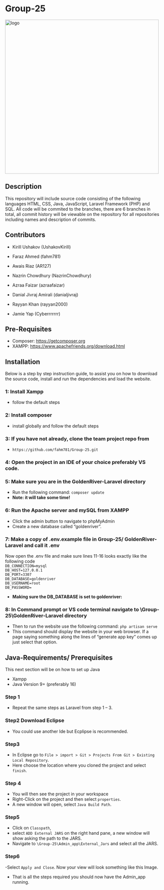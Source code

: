 # Group-25
<img src="https://user-images.githubusercontent.com/116160905/226141518-2bb67b77-b194-45a1-bf62-510ddb8ffa43.png" alt="logo" width="500" height="500">

## Description 
This repository will include source code consisting of the following languages HTML, CSS, Java, JavaScript, Laravel Framework (PHP) and SQL.
All code will be commited to the branches, there are 6 branches in total, all commit history will be viewable on the repository for all repositories including names and description of commits.

## Contributors 
- Kirill Ushakov (UshakovKirill) 

- Faraz Ahmed (fahm781) 

- Awais Riaz (AR127) 

- Nazrin Chowdhury (NazrinChowdhury) 

- Azraa Faizar (azraafaizar) 

- Danial Jivraj Amirali (danialjivraj) 

- Rayyan Khan (rayyan2000)     

- Jamie Yap (Cyberrrrrrr)  

## Pre-Requisites
- Composer: https://getcomposer.org
- XAMPP: https://www.apachefriends.org/download.html
## Installation 
Below is a step by step instruction guide, to assist you on how to download the source code, install and run the dependencies and load the website.
### 1: Install Xampp
- follow the default steps

### 2: Install composer
- install globally and follow the default steps

### 3: If you have not already, clone the team project repo from 
- ```https://github.com/fahm781/Group-25.git```

### 4: Open the project in an IDE of your choice preferably VS code.

### 5: Make sure you are in the GoldenRiver-Laravel directory

- Run the following command: ```composer update```
- <b>Note: it will take some time!</b>
### 6: Run the Apache server and mySQL from XAMPP

- Click the admin button to navigate to phpMyAdmin
- Create a new database called “goldenriver”.
### 7: Make a copy of .env.example file in Group-25/ GoldenRiver-Laravel and call it .env 
Now open the .env file and make sure lines 11-16 looks exactly like the following code  
```DB_CONNECTION=mysql```
<br>
```DB_HOST=127.0.0.1```
<br>
```DB_PORT=3307```
<br>
```DB_DATABASE=goldenriver```
<br>
```DB_USERNAME=root```
<br>
```DB_PASSWORD= ```
- <b>Making sure the DB_DATABASE is set to goldenriver:</b>

### 8: In Command prompt or VS code terminal navigate to \Group-25\GoldenRiver-Laravel directory
- Then to run the website use the following command: ```php artisan serve```
- This command should display the website in your web browser. If a page saying something along the lines of “generate app key” comes up just select that option.

## Java-Requirements/ Prerequisites
This next section will be on how to set up Java
-	Xampp
-	Java Version 9+ (preferably 16)
### Step 1
- Repeat the same steps as Laravel from step 1 – 3.
### Step2 Download Eclipse 
- You could use another Ide but Ecplipse is recommended.
### Step3
- In Eclipse go to ```File > import > Git > Projects From Git > Existing Local Repository```. 
- Here choose the location where you cloned the project and select ```finish```.
	 
### Step 4 
- You will then see the project in your workspace
- Right-Click on the project and then select ```properties```. 
- A new window will open, select ```Java Build Path```.

### Step5 
- Click on ```Classpath```, 
- select ```ADD External JARS``` on the right hand pane, a new window will show asking the path to the JARS. 
- Navigate to ```\Group-25\Admin_app\External_Jars``` and select all the JARS. 

### Step6
-Select ```Apply and Close```. Now your view will look something like this Image. 
- That is all the steps required you should now have the Admin_app running.


